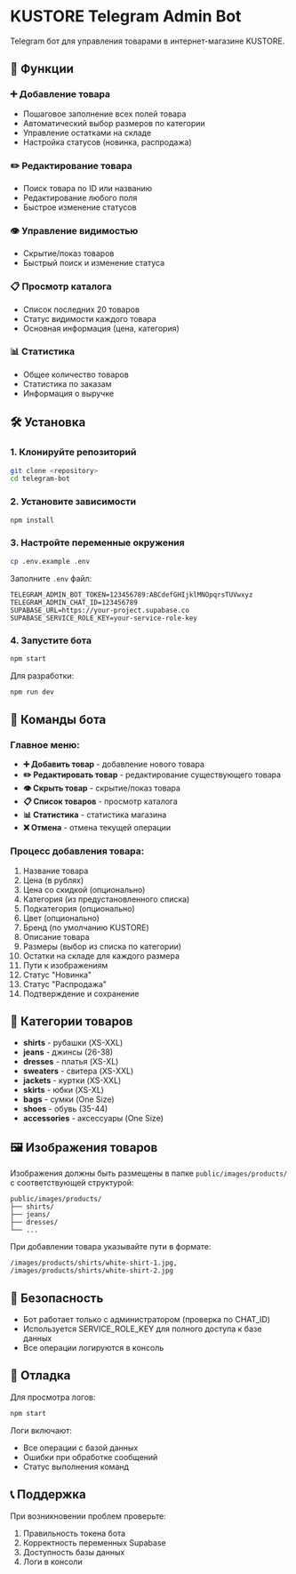 # KUSTORE Telegram Admin Bot

Telegram бот для управления товарами в интернет-магазине KUSTORE.

## 🚀 Функции

### ➕ Добавление товара
- Пошаговое заполнение всех полей товара
- Автоматический выбор размеров по категории
- Управление остатками на складе
- Настройка статусов (новинка, распродажа)

### ✏️ Редактирование товара
- Поиск товара по ID или названию
- Редактирование любого поля
- Быстрое изменение статусов

### 👁️ Управление видимостью
- Скрытие/показ товаров
- Быстрый поиск и изменение статуса

### 📋 Просмотр каталога
- Список последних 20 товаров
- Статус видимости каждого товара
- Основная информация (цена, категория)

### 📊 Статистика
- Общее количество товаров
- Статистика по заказам
- Информация о выручке

## 🛠 Установка

### 1. Клонируйте репозиторий
```bash
git clone <repository>
cd telegram-bot
```

### 2. Установите зависимости
```bash
npm install
```

### 3. Настройте переменные окружения
```bash
cp .env.example .env
```

Заполните `.env` файл:
```env
TELEGRAM_ADMIN_BOT_TOKEN=123456789:ABCdefGHIjklMNOpqrsTUVwxyz
TELEGRAM_ADMIN_CHAT_ID=123456789
SUPABASE_URL=https://your-project.supabase.co
SUPABASE_SERVICE_ROLE_KEY=your-service-role-key
```

### 4. Запустите бота
```bash
npm start
```

Для разработки:
```bash
npm run dev
```

## 📱 Команды бота

### Главное меню:
- **➕ Добавить товар** - добавление нового товара
- **✏️ Редактировать товар** - редактирование существующего товара
- **👁️ Скрыть товар** - скрытие/показ товара
- **📋 Список товаров** - просмотр каталога
- **📊 Статистика** - статистика магазина
- **❌ Отмена** - отмена текущей операции

### Процесс добавления товара:
1. Название товара
2. Цена (в рублях)
3. Цена со скидкой (опционально)
4. Категория (из предустановленного списка)
5. Подкатегория (опционально)
6. Цвет (опционально)
7. Бренд (по умолчанию KUSTORE)
8. Описание товара
9. Размеры (выбор из списка по категории)
10. Остатки на складе для каждого размера
11. Пути к изображениям
12. Статус "Новинка"
13. Статус "Распродажа"
14. Подтверждение и сохранение

## 📂 Категории товаров

- **shirts** - рубашки (XS-XXL)
- **jeans** - джинсы (26-38)
- **dresses** - платья (XS-XL)
- **sweaters** - свитера (XS-XXL)
- **jackets** - куртки (XS-XXL)
- **skirts** - юбки (XS-XL)
- **bags** - сумки (One Size)
- **shoes** - обувь (35-44)
- **accessories** - аксессуары (One Size)

## 🖼️ Изображения товаров

Изображения должны быть размещены в папке `public/images/products/` с соответствующей структурой:

```
public/images/products/
├── shirts/
├── jeans/
├── dresses/
└── ...
```

При добавлении товара указывайте пути в формате:
```
/images/products/shirts/white-shirt-1.jpg, /images/products/shirts/white-shirt-2.jpg
```

## 🔐 Безопасность

- Бот работает только с администратором (проверка по CHAT_ID)
- Используется SERVICE_ROLE_KEY для полного доступа к базе данных
- Все операции логируются в консоль

## 🐛 Отладка

Для просмотра логов:
```bash
npm start
```

Логи включают:
- Все операции с базой данных
- Ошибки при обработке сообщений
- Статус выполнения команд

## 📞 Поддержка

При возникновении проблем проверьте:
1. Правильность токена бота
2. Корректность переменных Supabase
3. Доступность базы данных
4. Логи в консоли